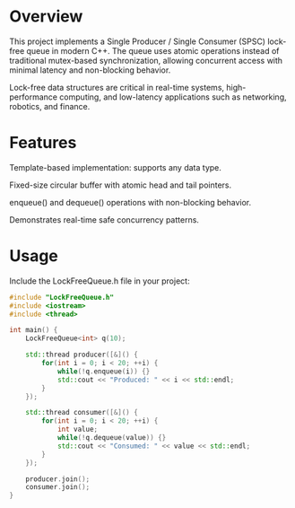 # Overview

This project implements a Single Producer / Single Consumer (SPSC) lock-free queue in modern C++.
The queue uses atomic operations instead of traditional mutex-based synchronization, allowing concurrent access with minimal latency and non-blocking behavior.

Lock-free data structures are critical in real-time systems, high-performance computing, and low-latency applications such as networking, robotics, and finance.

# Features

Template-based implementation: supports any data type.

Fixed-size circular buffer with atomic head and tail pointers.

enqueue() and dequeue() operations with non-blocking behavior.

Demonstrates real-time safe concurrency patterns.

# Usage

Include the LockFreeQueue.h file in your project:

```cpp
#include "LockFreeQueue.h"
#include <iostream>
#include <thread>

int main() {
    LockFreeQueue<int> q(10);

    std::thread producer([&]() {
        for(int i = 0; i < 20; ++i) {
            while(!q.enqueue(i)) {}
            std::cout << "Produced: " << i << std::endl;
        }
    });

    std::thread consumer([&]() {
        for(int i = 0; i < 20; ++i) {
            int value;
            while(!q.dequeue(value)) {}
            std::cout << "Consumed: " << value << std::endl;
        }
    });

    producer.join();
    consumer.join();
}
```
